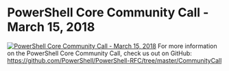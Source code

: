 ﻿# PowerShell Core Community Call - March 15, 2018

[![PowerShell Core Community Call - March 15, 2018](https://i1.ytimg.com/vi/PqH2qho-HDE/hqdefault.jpg "PowerShell Core Community Call - March 15, 2018")](https://www.youtube.com/watch?v=PqH2qho-HDE)
For more information on the PowerShell Core Community Call, check us out on GitHub: https://github.com/PowerShell/PowerShell-RFC/tree/master/CommunityCall


